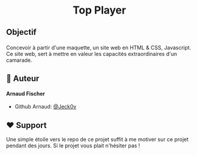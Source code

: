 
# <p align="center">Top Player</p>
  

## <p align="left">Objectif</p>
  
Concevoir à partir d'une maquette, un site web en HTML & CSS, Javascript. <br>
Ce site web, sert à mettre en valeur les capacités extraordinaires d'un camarade.

## 🙇 Auteur
#### Arnaud Fischer 
- Github Arnaud: [@Jeck0v](https://github.com/Jeck0v)

## ❤️ Support  
Une simple étoile vers le repo de ce projet suffit à me motiver sur ce projet pendant des jours. Si le projet vous plait n'hésiter pas !

